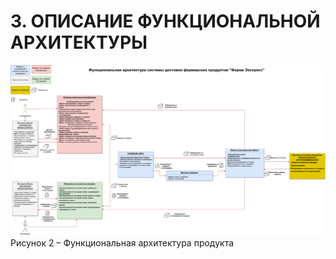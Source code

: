 # 3. ОПИСАНИЕ ФУНКЦИОНАЛЬНОЙ АРХИТЕКТУРЫ  

![Рисунок-2](./pica.svg)
Рисунок 2 – Функциональная архитектура продукта